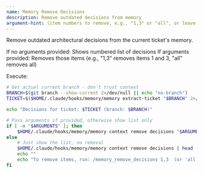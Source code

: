 ```yaml
---
name: Memory Remove Decisions
description: Remove outdated decisions from memory
argument-hint: (item numbers to remove, e.g., "1,3" or "all", or leave blank to see list)
---
```


Remove outdated architectural decisions from the current ticket's memory.

If no arguments provided: Shows numbered list of decisions
If arguments provided: Removes those items (e.g., "1,3" removes items 1 and 3, "all" removes all)

Execute:
```bash
# Get actual current branch - don't trust context
BRANCH=$(git branch --show-current 2>/dev/null || echo "no-branch")
TICKET=$($HOME/.claude/hooks/memory/memory extract-ticket "$BRANCH" 2>/dev/null || echo "$BRANCH")

echo "Decisions for ticket: $TICKET (branch: $BRANCH)"

# Pass arguments if provided, otherwise show list only
if [ -n "$ARGUMENTS" ]; then
    $HOME/.claude/hooks/memory/memory context remove decisions "$ARGUMENTS"
else
    # Just show the list, no removal
    $HOME/.claude/hooks/memory/memory context remove decisions | head -n -1
    echo ""
    echo "To remove items, run: /memory_remove_decisions 1,3  (or 'all' to remove all)"
fi
```